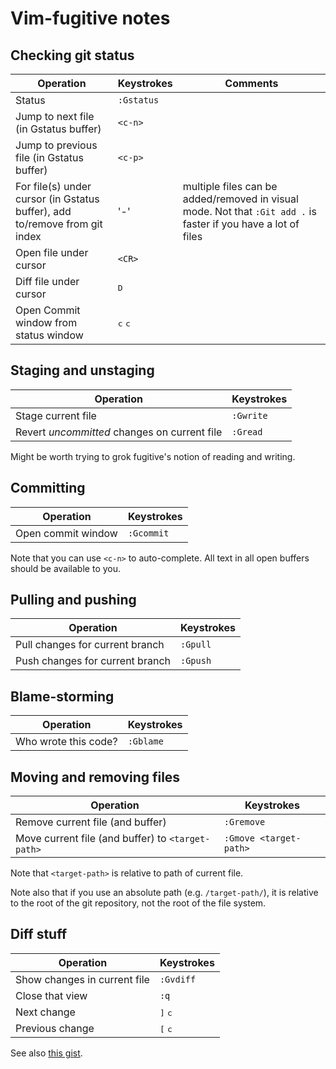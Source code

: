 # Vim-fugitive notes

## Checking git status

Operation | Keystrokes | Comments
--------- | ---------- | --------
Status | `:Gstatus` |
Jump to next file (in Gstatus buffer) | `<c-n>`
Jump to previous file (in Gstatus buffer) | `<c-p>`
For file(s) under cursor (in Gstatus buffer), add to/remove from git index | '-' | multiple files can be added/removed in visual mode.  Not that `:Git add .` is faster if you have a lot of files
Open file under cursor | `<CR>` | 
Diff file under cursor | <kbd>D</kbd> | 
Open Commit window from status window | <kbd>c</kbd> <kbd>c</kbd>

## Staging and unstaging

Operation | Keystrokes
--------- | ----------
Stage current file | `:Gwrite`
Revert *uncommitted* changes on current file | `:Gread`

Might be worth trying to grok fugitive's notion of reading and writing.

## Committing

Operation | Keystrokes
--------- | ----------
Open commit window | `:Gcommit`

Note that you can use `<c-n>` to auto-complete.  All text in all open buffers should be available to you.

## Pulling and pushing

Operation | Keystrokes
--------- | ----------
Pull changes for current branch | `:Gpull`
Push changes for current branch | `:Gpush`

## Blame-storming

Operation | Keystrokes
--------- | ----------
Who wrote this code? | `:Gblame`

## Moving and removing files

Operation | Keystrokes
--------- | ----------
Remove current file (and buffer) | `:Gremove`
Move current file (and buffer) to `<target-path>` | `:Gmove <target-path>`

Note that `<target-path>` is relative to path of current file.

Note also that if you use an absolute path (e.g. `/target-path/`), it is relative to the root of the git repository, not the root of the file system.

## Diff stuff

Operation | Keystrokes
--------- | ----------
Show changes in current file | `:Gvdiff`
Close that view | `:q`
Next change | <kbd>]</kbd> <kbd>c</kbd>
Previous change | <kbd>[</kbd> <kbd>c</kbd>

See also [this gist](https://gist.github.com/mattratleph/4026987).
